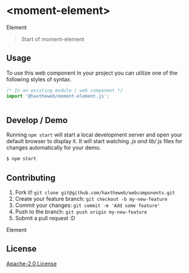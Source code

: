 # &lt;moment-element&gt;

Element
> Start of moment-element

## Usage
To use this web component in your project you can utilize one of the following styles of syntax.

```js
/* In an existing module / web component */
import '@haxtheweb/moment-element.js';



```

## Develop / Demo
Running `npm start` will start a local development server and open your default browser to display it. It will start watching *.js and lib/*.js files for changes automatically for your demo.
```bash
$ npm start
```


## Contributing

1. Fork it! `git clone git@github.com/haxtheweb/webcomponents.git`
2. Create your feature branch: `git checkout -b my-new-feature`
3. Commit your changes: `git commit -m 'Add some feature'`
4. Push to the branch: `git push origin my-new-feature`
5. Submit a pull request :D

Element

## License
[Apache-2.0 License](http://opensource.org/licenses/Apache-2.0)